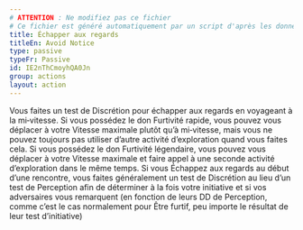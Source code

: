 ```yaml
---
# ATTENTION : Ne modifiez pas ce fichier
# Ce fichier est généré automatiquement par un script d'après les données du module Foundry VTT officiel et de sa traduction
title: Échapper aux regards
titleEn: Avoid Notice
type: passive
typeFr: Passive
id: IE2nThCmoyhQA0Jn
group: actions
layout: action
---
```

<p>Vous faites un test de Discrétion pour échapper aux regards en voyageant à la mi‑vitesse. Si vous possédez le don <a class="entity-link" draggable="true" data-pack="pf2e.feats-srd" data-id="Imvu2RV2ggjJ2HZt">Furtivité rapide</a>, vous pouvez vous déplacer à votre Vitesse maximale plutôt qu’à mi‑vitesse, mais vous ne pouvez toujours pas utiliser d’autre activité d’exploration quand vous faites cela. Si vous possédez le don <a class="entity-link" draggable="true" data-pack="pf2e.feats-srd" data-id="n0urrOL8YlnVBVRQ">Furtivité légendaire</a>, vous pouvez vous déplacer à votre Vitesse maximale et faire appel à une seconde activité d’exploration dans le même temps. Si vous Échappez aux regards au début d’une rencontre, vous faites généralement un test de Discrétion au lieu d’un test de Perception afin de déterminer à la fois votre initiative et si vos adversaires vous remarquent (en fonction de leurs DD de Perception, comme c’est le cas normalement pour Être furtif, peu importe le résultat de leur test d’initiative)</p>
